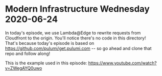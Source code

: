 # Modern Infrastructure Wednesday 2020-06-24

In today's episode, we use Lambda@Edge to rewrite requests from Cloudfront to the origin.
You'll notice there's no code in this directory! That's because today's episode is based on
https://github.com/pulumi/get.pulumi.com -- so go ahead and clone that repo and follow along!

This is the example used in this episode: https://www.youtube.com/watch?v=ZWegAYQ0uwo

